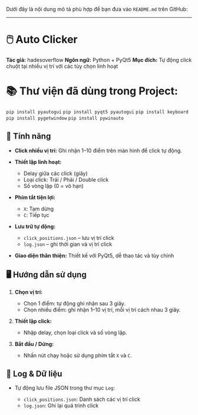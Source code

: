 Dưới đây là nội dung mô tả phù hợp để bạn đưa vào `README.md` trên GitHub:

---

# 🖱️ Auto Clicker

**Tác giả:** hadesoverflow
**Ngôn ngữ:** Python + PyQt5
**Mục đích:** Tự động click chuột tại nhiều vị trí với các tùy chọn linh hoạt

# 📚 Thư viện đã dùng trong Project: 
`pip install pyautogui`
`pip install pyqt5 pyautogui`
`pip install keyboard`
`pip install pygetwindow`
`pip install pywinauto`

## 🔧 Tính năng

* **Click nhiều vị trí:** Ghi nhận 1–10 điểm trên màn hình để click tự động.
* **Thiết lập linh hoạt:**

  * Delay giữa các click (giây)
  * Loại click: Trái / Phải / Double click
  * Số vòng lặp (0 = vô hạn)
* **Phím tắt tiện lợi:**

  * `X`: Tạm dừng
  * `C`: Tiếp tục
* **Lưu trữ tự động:**

  * `click_positions.json` – lưu vị trí click
  * `log.json` – ghi thời gian và vị trí click
* **Giao diện thân thiện:** Thiết kế với PyQt5, dễ thao tác và tùy chỉnh

## 🖥️ Hướng dẫn sử dụng

1. **Chọn vị trí:**

   * Chọn 1 điểm: tự động ghi nhận sau 3 giây.
   * Chọn nhiều điểm: ghi nhận 1–10 vị trí, mỗi vị trí cách nhau 3 giây.
2. **Thiết lập click:**

   * Nhập delay, chọn loại click và số vòng lặp.
3. **Bắt đầu / Dừng:**

   * Nhấn nút chạy hoặc sử dụng phím tắt `X` và `C`.

## 💾 Log & Dữ liệu

* Tự động lưu file JSON trong thư mục `Log`:

  * `click_positions.json`: Danh sách các vị trí click
  * `log.json`: Ghi lại quá trình click
